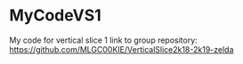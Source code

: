 # MyCodeVS1
My code for vertical slice 1
link to group repository:  https://github.com/MLGC00KIE/VerticalSlice2k18-2k19-zelda
